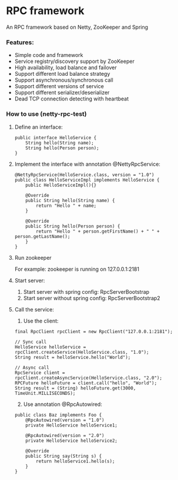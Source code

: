 # RPC framework
An RPC framework based on Netty, ZooKeeper and Spring  
### Features:
* Simple code and framework
* Service registry/discovery support by ZooKeeper
* High availability, load balance and failover
* Support different load balance strategy
* Support asynchronous/synchronous call
* Support different versions of service
* Support different serializer/deserializer
* Dead TCP connection detecting with heartbeat

### How to use (netty-rpc-test)
1. Define an interface:
    ```  
    public interface HelloService { 
        String hello(String name); 
        String hello(Person person);
    }
    ```  
2. Implement the interface with annotation @NettyRpcService:
    ```  
    @NettyRpcService(HelloService.class, version = "1.0")
    public class HelloServiceImpl implements HelloService {
        public HelloServiceImpl(){}
	
        @Override
        public String hello(String name) {
            return "Hello " + name;
        }

        @Override
        public String hello(Person person) {
            return "Hello " + person.getFirstName() + " " + person.getLastName();
        }
    }
    ```  
3. Run zookeeper

   For example: zookeeper is running on 127.0.0.1:2181

4. Start server:
   1. Start server with spring config: RpcServerBootstrap
   2. Start server without spring config: RpcServerBootstrap2

5. Call the service:
    1. Use the client:
    ```  
   	final RpcClient rpcClient = new RpcClient("127.0.0.1:2181");
   		
   	// Sync call
   	HelloService helloService = rpcClient.createService(HelloService.class, "1.0");
   	String result = helloService.hello("World");
   		
   	// Async call
   	RpcService client = rpcClient.createAsyncService(HelloService.class, "2.0");
   	RPCFuture helloFuture = client.call("hello", "World");
   	String result = (String) helloFuture.get(3000, TimeUnit.MILLISECONDS);
	``` 
    2. Use annotation @RpcAutowired:
    ``` 
    public class Baz implements Foo {
        @RpcAutowired(version = "1.0")
        private HelloService helloService1;
           
        @RpcAutowired(version = "2.0")
        private HelloService helloService2;
           
        @Override
        public String say(String s) {
            return helloService1.hello(s);
        }
    }
    ``` 